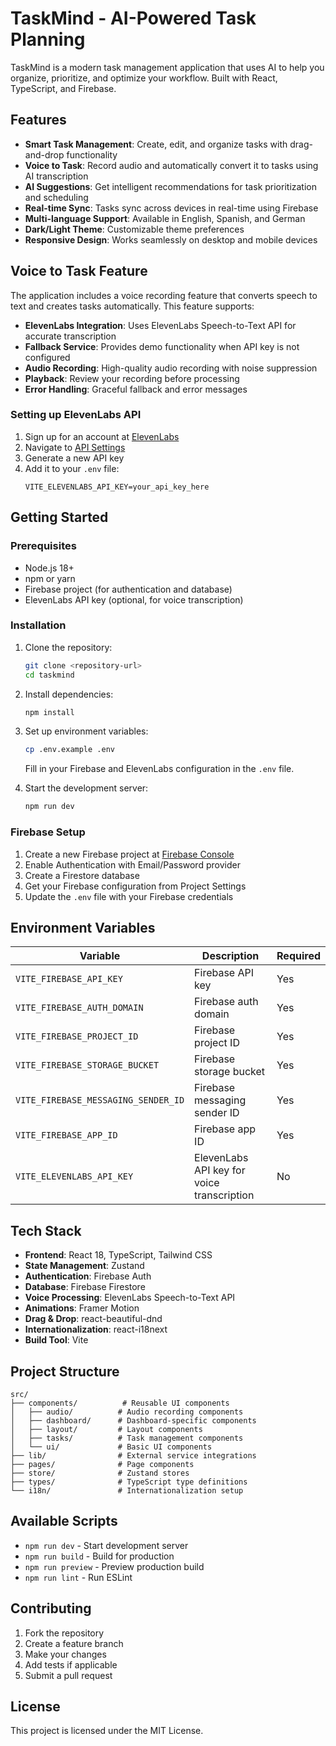 # TaskMind - AI-Powered Task Planning

TaskMind is a modern task management application that uses AI to help you organize, prioritize, and optimize your workflow. Built with React, TypeScript, and Firebase.

## Features

- **Smart Task Management**: Create, edit, and organize tasks with drag-and-drop functionality
- **Voice to Task**: Record audio and automatically convert it to tasks using AI transcription
- **AI Suggestions**: Get intelligent recommendations for task prioritization and scheduling
- **Real-time Sync**: Tasks sync across devices in real-time using Firebase
- **Multi-language Support**: Available in English, Spanish, and German
- **Dark/Light Theme**: Customizable theme preferences
- **Responsive Design**: Works seamlessly on desktop and mobile devices

## Voice to Task Feature

The application includes a voice recording feature that converts speech to text and creates tasks automatically. This feature supports:

- **ElevenLabs Integration**: Uses ElevenLabs Speech-to-Text API for accurate transcription
- **Fallback Service**: Provides demo functionality when API key is not configured
- **Audio Recording**: High-quality audio recording with noise suppression
- **Playback**: Review your recording before processing
- **Error Handling**: Graceful fallback and error messages

### Setting up ElevenLabs API

1. Sign up for an account at [ElevenLabs](https://elevenlabs.io)
2. Navigate to [API Settings](https://elevenlabs.io/app/settings/api-keys)
3. Generate a new API key
4. Add it to your `.env` file:
   ```
   VITE_ELEVENLABS_API_KEY=your_api_key_here
   ```

## Getting Started

### Prerequisites

- Node.js 18+ 
- npm or yarn
- Firebase project (for authentication and database)
- ElevenLabs API key (optional, for voice transcription)

### Installation

1. Clone the repository:
   ```bash
   git clone <repository-url>
   cd taskmind
   ```

2. Install dependencies:
   ```bash
   npm install
   ```

3. Set up environment variables:
   ```bash
   cp .env.example .env
   ```
   
   Fill in your Firebase and ElevenLabs configuration in the `.env` file.

4. Start the development server:
   ```bash
   npm run dev
   ```

### Firebase Setup

1. Create a new Firebase project at [Firebase Console](https://console.firebase.google.com)
2. Enable Authentication with Email/Password provider
3. Create a Firestore database
4. Get your Firebase configuration from Project Settings
5. Update the `.env` file with your Firebase credentials

## Environment Variables

| Variable | Description | Required |
|----------|-------------|----------|
| `VITE_FIREBASE_API_KEY` | Firebase API key | Yes |
| `VITE_FIREBASE_AUTH_DOMAIN` | Firebase auth domain | Yes |
| `VITE_FIREBASE_PROJECT_ID` | Firebase project ID | Yes |
| `VITE_FIREBASE_STORAGE_BUCKET` | Firebase storage bucket | Yes |
| `VITE_FIREBASE_MESSAGING_SENDER_ID` | Firebase messaging sender ID | Yes |
| `VITE_FIREBASE_APP_ID` | Firebase app ID | Yes |
| `VITE_ELEVENLABS_API_KEY` | ElevenLabs API key for voice transcription | No |

## Tech Stack

- **Frontend**: React 18, TypeScript, Tailwind CSS
- **State Management**: Zustand
- **Authentication**: Firebase Auth
- **Database**: Firebase Firestore
- **Voice Processing**: ElevenLabs Speech-to-Text API
- **Animations**: Framer Motion
- **Drag & Drop**: react-beautiful-dnd
- **Internationalization**: react-i18next
- **Build Tool**: Vite

## Project Structure

```
src/
├── components/          # Reusable UI components
│   ├── audio/          # Audio recording components
│   ├── dashboard/      # Dashboard-specific components
│   ├── layout/         # Layout components
│   ├── tasks/          # Task management components
│   └── ui/             # Basic UI components
├── lib/                # External service integrations
├── pages/              # Page components
├── store/              # Zustand stores
├── types/              # TypeScript type definitions
└── i18n/               # Internationalization setup
```

## Available Scripts

- `npm run dev` - Start development server
- `npm run build` - Build for production
- `npm run preview` - Preview production build
- `npm run lint` - Run ESLint

## Contributing

1. Fork the repository
2. Create a feature branch
3. Make your changes
4. Add tests if applicable
5. Submit a pull request

## License

This project is licensed under the MIT License.